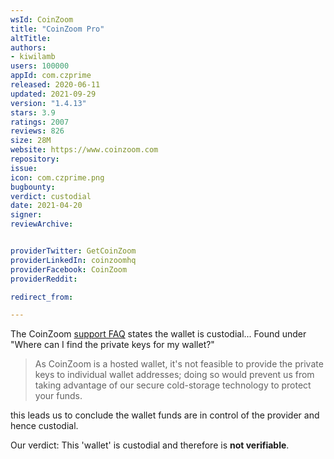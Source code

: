 ```yaml
---
wsId: CoinZoom
title: "CoinZoom Pro"
altTitle: 
authors:
- kiwilamb
users: 100000
appId: com.czprime
released: 2020-06-11
updated: 2021-09-29
version: "1.4.13"
stars: 3.9
ratings: 2007
reviews: 826
size: 28M
website: https://www.coinzoom.com
repository: 
issue: 
icon: com.czprime.png
bugbounty: 
verdict: custodial
date: 2021-04-20
signer: 
reviewArchive:


providerTwitter: GetCoinZoom
providerLinkedIn: coinzoomhq
providerFacebook: CoinZoom
providerReddit: 

redirect_from:

---
```



The CoinZoom [support FAQ](https://www.coinzoom.com/support/) states the wallet is custodial... 
Found under "Where can I find the private keys for my wallet?"

> As CoinZoom is a hosted wallet, it's not feasible to provide the private keys to individual wallet addresses; doing so would prevent us from taking advantage of our secure cold-storage technology to protect your funds.

this leads us to conclude the wallet funds are in control of the provider and hence custodial.

Our verdict: This 'wallet' is custodial and therefore is **not verifiable**.

